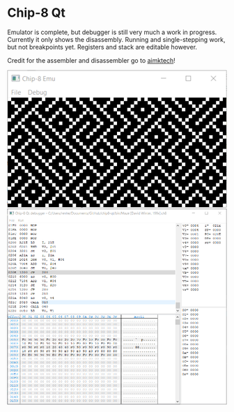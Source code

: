 # Chip-8 Qt
Emulator is complete, but debugger is still very much a work in progress. Currently it only shows the disassembly. Running and single-stepping work, but not breakpoints yet. Registers and stack are editable however.

Credit for the assembler and disassembler go to [aimktech](https://github.com/aimktech/chip8)!

![](/screenshots/emulator.png "emulator window")
![](/screenshots/debugger.png "debugger window")
